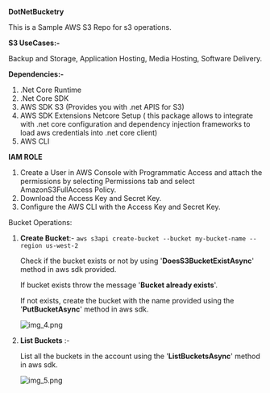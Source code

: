 **DotNetBucketry**

This is a Sample AWS S3 Repo for s3 operations.

**S3 UseCases:-**

Backup and Storage, Application Hosting, Media Hosting, Software Delivery.

**Dependencies:-**

1. .Net Core Runtime
2. .Net Core SDK
3. AWS SDK S3 (Provides you with .net APIS for S3)
4. AWS SDK Extensions Netcore Setup ( this package allows to integrate with .net core configuration and dependency injection frameworks to load aws credentials into .net core client)
5. AWS CLI

**IAM ROLE**

1. Create a User in AWS Console with Programmatic Access and attach the permissions by selecting Permissions tab and select AmazonS3FullAccess Policy. 
2. Download the Access Key and Secret Key.
3. Configure the AWS CLI with the Access Key and Secret Key.

Bucket Operations:
1. **Create Bucket**:-
   ```aws s3api create-bucket --bucket my-bucket-name --region us-west-2```
   
    Check if the bucket exists or not by using '**DoesS3BucketExistAsync**' method in aws sdk provided.
   
    If bucket exists throw the message '**Bucket already exists**'.
   
    If not exists, create the bucket with the name provided using the '**PutBucketAsync**' method in aws sdk.
    
   ![img_4.png](img_4.png)
    

2. **List Buckets** :- 
   
    List all the buckets in the account using the '**ListBucketsAsync**' method in aws sdk.
    
    ![img_5.png](img_5.png)
